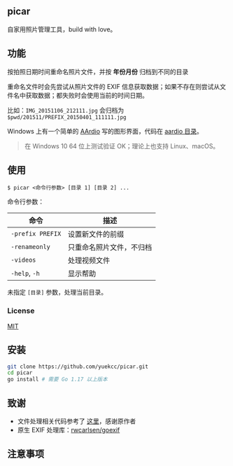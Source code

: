 picar
------------
自家用照片管理工具，build with love。

## 功能

按拍照日期时间重命名照片文件，并按 **年份月份** 归档到不同的目录
	
重命名文件时会先尝试从照片文件的 EXIF 信息获取数据；如果不存在则尝试从文件名中获取数据；都失败时会使用当前的时间日期。

比如：`IMG_20151106_212111.jpg` 会归档为 `$pwd/201511/PREFIX_20150401_111111.jpg`

Windows 上有一个简单的 [AArdio][5] 写的图形界面，代码在 [aardio 目录][6]。

>在 Windows 10 64 位上测试验证 OK；理论上也支持 Linux、macOS。

## 使用

```
$ picar <命令行参数> [目录 1] [目录 2] ...
```

命令行参数：

命令 | 描述
--------------------|----------------------
`-prefix PREFIX`    | 设置新文件的前缀
`-renameonly`       | 只重命名照片文件，不归档
`-videos`			| 处理视频文件
`-help`, `-h`       | 显示帮助

未指定 `[目录]` 参数，处理当前目录。

### License

[MIT](LICENSE)

## 安装

```sh
git clone https://github.com/yuekcc/picar.git
cd picar
go install # 需要 Go 1.17 以上版本
```

## 致谢

* 文件处理相关代码参考了 [这里][1]，感谢原作者
* 原生 EXIF 处理库：[rwcarlsen/goexif][2]

## 注意事项



[1]: http://www.codesnippet.cn/detail/160420132830.html
[2]: https://github.com/rwcarlsen/goexif
[3]: https://coding.net/u/yuekcc/p/picar/git/blob/master/LICENSE
[4]: http://tonybai.com/2015/07/31/understand-go15-vendor/
[5]: http://www.aardio.com/
[6]: ./aardio
